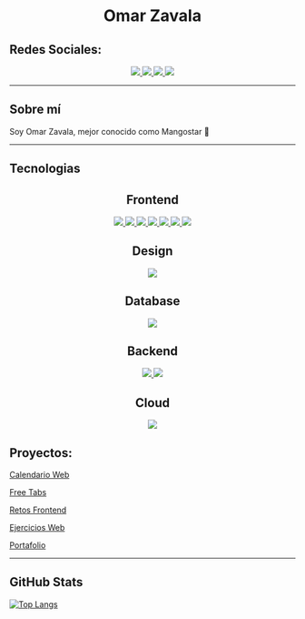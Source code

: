 <h1 align="center"> Omar Zavala </h1>

## Redes Sociales:

<div align="center">
    <a href="https://www.linkedin.com/in/omar-zavala-ugarte/">
        <img src="https://img.shields.io/badge/LinkedIn-0077B5?style=for-the-badge&logo=linkedin&logoColor=white">
    </a>
    <a href="https://www.instagram.com/omar.zavala0/">
        <img src="https://img.shields.io/badge/Instagram-E4405F?style=for-the-badge&logo=instagram&logoColor=white">
    </a>
    <a href="mailto:influencia.x.94@gmail.com">
        <img src="https://img.shields.io/badge/Gmail-D14836?style=for-the-badge&logo=gmail&logoColor=white">
    </a>
    <a href="https://omar-zavala.xyz/">
        <img src="https://img.shields.io/badge/website-000000?style=for-the-badge&logo=About.me&logoColor=white">
    </a>
</div>

---

## Sobre mí

Soy Omar Zavala, mejor conocido como Mangostar 🥭

---

## Tecnologias
<div align="center">
    <h2>Frontend</h2>
    <a href="https://developer.mozilla.org/es/docs/Learn/Getting_started_with_the_web/HTML_basics">
        <img src="https://img.shields.io/badge/HTML5-E34F26?style=for-the-badge&logo=html5&logoColor=white">
    </a>
    <a href="https://developer.mozilla.org/es/docs/Web/CSS">
        <img src="https://img.shields.io/badge/CSS3-1572B6?style=for-the-badge&logo=css3&logoColor=white">
    </a>
    <a href="https://sass-lang.com/">
        <img src="https://img.shields.io/badge/Sass-CC6699?style=for-the-badge&logo=sass&logoColor=white">
    </a>
    <a href="https://developer.mozilla.org/es/docs/Web/JavaScript">
        <img src="https://img.shields.io/badge/JavaScript-F7DF1E?style=for-the-badge&logo=javascript&logoColor=black">
    </a>
    <a href="https://es.reactjs.org/">
        <img src="https://img.shields.io/badge/React-20232A?style=for-the-badge&logo=react&logoColor=61DAFB">
    </a>
    <a href="https://reactrouter.com/">
        <img src="https://img.shields.io/badge/React_Router-CA4245?style=for-the-badge&logo=react-router&logoColor=white">
    </a>
    <a href="https://tailwindcss.com/">
        <img src="https://img.shields.io/badge/Tailwind_CSS-38B2AC?style=for-the-badge&logo=tailwind-css&logoColor=white">
    </a>
    <h2>Design</h2>
    <a href="https://www.figma.com/">
        <img src="https://img.shields.io/badge/Figma-F24E1E?style=for-the-badge&logo=figma&logoColor=white">
    </a>
    <h2>Database</h2>
    <a href="https://www.mysql.com/">
        <img src="https://img.shields.io/badge/MySQL-00000F?style=for-the-badge&logo=mysql&logoColor=white">
    </a>
    <h2>Backend</h2>
    <a href="https://nodejs.dev/">
        <img src="https://img.shields.io/badge/Node.js-43853D?style=for-the-badge&logo=node.js&logoColor=white">
    </a>
    <a href="https://expressjs.com/">
        <img src="https://img.shields.io/badge/Express.js-404D59?style=for-the-badge">
    </a>
    <h2>Cloud</h2>
    <a href="https://firebase.google.com/">
        <img src="https://img.shields.io/badge/firebase-%23039BE5.svg?style=for-the-badge&logo=firebase)">
    </a>
</div>

## Proyectos:

[Calendario Web](https://mangostar1.github.io/Calendar/)

[Free Tabs](https://free-tabs.netlify.app/)

[Retos Frontend](https://mangostar1.github.io/Retos_Frontend/)

[Ejercicios Web](https://ejercicios-web.netlify.app/)

[Portafolio](https://omar-zavala.cl/)

---

## GitHub Stats

[![Top Langs](https://github-readme-stats.vercel.app/api/top-langs/?username=Mangostar1&layout=compact)](https://github.com/anuraghazra/github-readme-stats)
